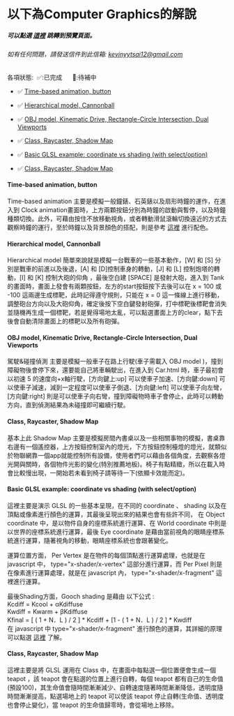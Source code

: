 # 以下為Computer Graphics的解說
   ##### 可以點選 [這裡](https://yuyeh.github.io/ComputerGraphics/index.html) 跳轉到預覽頁面。
   ###### 如有任何問題，請發送信件到此信箱: kevinyytsai12@gmail.com
   
   各項狀態:&nbsp;&nbsp;✅:已完成&nbsp;&nbsp;&nbsp;&nbsp;&nbsp; 🔄:待補中
   
 * ✅ [Time-based animation, button](https://yuyeh.github.io/ComputerGraphicsw/Clock.html)
 
 * ✅ [Hierarchical model, Cannonball](https://yuyeh.github.io/ComputerGraphics/Tank.html)
 
 * ✅ [OBJ model, Kinematic Drive, Rectangle-Circle Intersection, Dual Viewports](https://yuyeh.github.io/ComputerGraphics/Car.html)
 * ✅ [Class, Raycaster, Shadow Map](https://yuyeh.github.io/ComputerGraphics/Shadowmap.html)

* ✅ [Basic GLSL example: coordinate vs shading (with select/option)](https://yuyeh.github.io/ComputerGraphics/BasicGLSLExample.html)

* ✅ [Class, Raycaster, Shadow Map](https://yuyeh.github.io/ComputerGraphics/GLSLInTeapotClass.html)

#### Time-based animation, button

Time-based animation 主要是模擬一般鐘錶、石英錶以及扇形時鐘的運作，在進入到 Clock animation畫面時，上方兩顆按鈕分別為時鐘的啟動與暫停，以及時鐘種類切換。此外，可藉由按住不放移動視角，或者轉動滑鼠滾輪切換遠近的方式去觀察時鐘的運行，至於時鐘以及背景顏色的搭配，則是參考 [這裡](https://www.beforafter.org/blog/2016/50-color-combinations) 進行配色。


#### Hierarchical model, Cannonball

Hierarchical model 簡單來說就是模擬一台戰車的一些基本動作，[W] 和 [S] 分別是戰車的前進以及後退，[A] 和 [D]控制車身的轉動，[J] 和 [L] 控制炮塔的轉動，[I] 和 [K] 控制大砲的仰角 ，最後空白建 [SPACE] 是發射大砲，進入到 Tank的畫面時，畫面上發會有兩顆按鈕，左方的start按鈕按下去後可以在 x = 100 或 -100 這兩邊生成標靶，此時記得遵守規則，只能在    x = 0 這一條線上進行移動，調整砲台方向以及大砲仰角，確定後按下空白鍵發射砲彈，打中標靶後標靶會消失並隨機再生成一個標靶，若是覺得場地太亂，可以點選畫面上方的clear，點下去後會自動清除畫面上的標靶以及所有砲彈。


#### OBJ model, Kinematic Drive, Rectangle-Circle Intersection, Dual Viewports

駕駛&碰撞偵測 主要是模擬一般車子在路上行駛(車子需載入 OBJ model )，撞到障礙物後會停下來，還要能自己將車輛駛出，在進入到 Car.html 時，車子最初會以初速 5 的速度向+x軸行駛，[方向鍵上:up] 可以使車子加速、[方向鍵:down] 可以使車子減速，減到一定程度可以使車子倒退、[方向鍵:left] 可以使車子向左彎，[方向鍵:right] 則是可以使車子向右彎，撞到障礙物時車子會停止，此時可以轉動方向，直到偵測結果為未碰撞即可繼續行駛。

#### Class, Raycaster, Shadow Map

基本上此 Shadow Map 主要是模擬房間內書桌以及一些相關事物的模擬，書桌靠右邊有一個遙控器，上方按鈕控制室內的燈光，下方按鈕控制檯燈的燈光，就類似於物聯網靠一個app就能控制所有設備，使用者們可以藉由各個角度，去觀察各燈光開與關時，各個物件光影的變化(特別推薦地板)。椅子有點精緻，所以在載入時會比較慢出現，一開始若未看到椅子請等待一下(依顯卡效能而定)。

#### Basic GLSL example: coordinate vs shading (with select/option)

這裡主要是演示 GLSL 的一些基本呈現，在不同的 coordinate 、 shading 以及在頂點或像素進行顏色的運算，其最後呈現出來的結果也會有些許不同， 在 Object coordinate 中，是以物件自身的座標系統進行運算、在 World coordinate 中則是以世界的座標系統進行運算，最後 Eye coordinate 是藉由當前視角的眼睛座標系統進行運算，隨著視角的移動，眼睛座標系統也會跟著變化。 

運算位置方面， Per Vertex 是在物件的每個頂點進行運算處理，也就是在 javascript 中， type="x-shader/x-vertex" 這部分進行運算，而 Per Pixel 則是在像素進行運算處理，就是在 javascript 內， type="x-shader/x-fragment" 這裡進行運算。

最後Shading方面，Gooch shading 是藉由 以下公式 :
    <br>Kcdiff = Kcool + αKdiffuse
    <br>Kwdiff = Kwarm + βKdiffuse
    <br>Kfinal = [ ( 1 + N．L ) / 2 ] * Kcdiff + [1 - ( 1 + N．L ) / 2 ] * Kwdiff    
在 javascript 中 type="x-shader/x-fragment" 進行顏色的運算，其詳細的原理可以點選 [這裡](https://lva.cg.tuwien.ac.at/ecg/wiki/doku.php?id=students:gooch) 了解。

#### Class, Raycaster, Shadow Map

這裡主要是將 GLSL 運用在 Class 中，在畫面中每點選一個位置便會生成一個 teapot ，該 teapot 會在點選的位置上進行自轉，每個 teapot 都有自己的生命值(預設100)，其生命值會隨時間漸漸減少、自轉速度隨著時間漸漸降低，透明度隨時間漸漸提高，點選場地上的 teapot 可以使該 teapot 停止自轉(生命值、透明度也會停止變化)，當 teapot 的生命值歸零時，會從場地上移除。